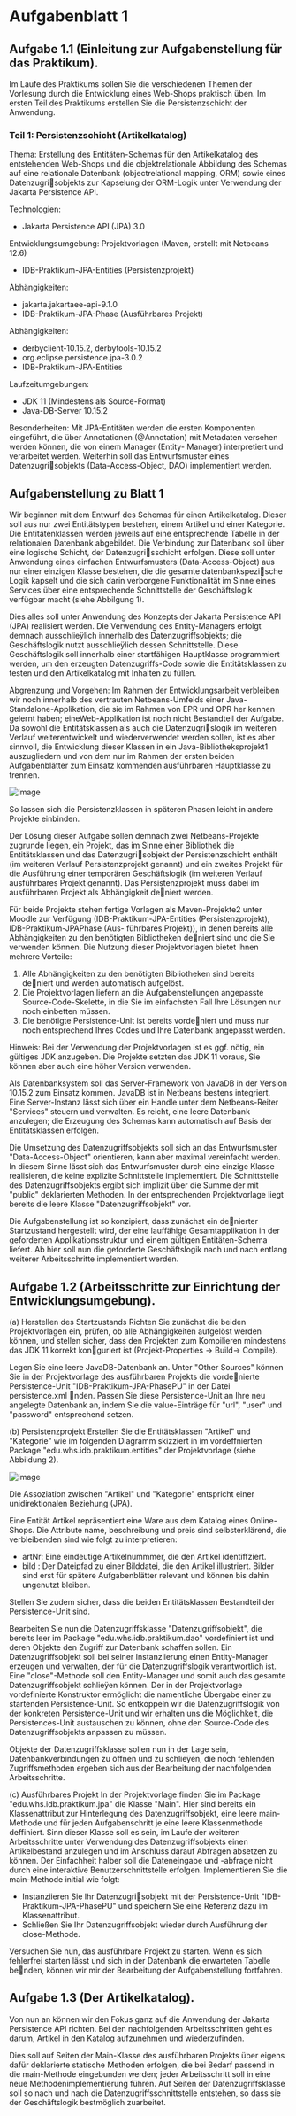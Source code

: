 # Aufgabenblatt 1

## Aufgabe 1.1 (Einleitung zur Aufgabenstellung für das Praktikum).
Im Laufe des Praktikums sollen Sie die verschiedenen Themen der Vorlesung durch die Entwicklung eines Web-Shops praktisch üben. Im ersten Teil des Praktikums erstellen
Sie die Persistenzschicht der Anwendung.

### Teil 1: Persistenzschicht (Artikelkatalog)

Thema: Erstellung des Entitäten-Schemas für den Artikelkatalog des entstehenden Web-Shops und die objektrelationale Abbildung des Schemas auf eine relationale Datenbank (objectrelational mapping, ORM) sowie eines Datenzugrisobjekts zur Kapselung der ORM-Logik unter Verwendung der Jakarta Persistence API.

Technologien:
- Jakarta Persistence API (JPA) 3.0

Entwicklungsumgebung:
Projektvorlagen (Maven, erstellt mit Netbeans 12.6)
- IDB-Praktikum-JPA-Entities (Persistenzprojekt)

Abhängigkeiten:
- jakarta.jakartaee-api-9.1.0
- IDB-Praktikum-JPA-Phase (Ausführbares Projekt)

Abhängigkeiten:
- derbyclient-10.15.2, derbytools-10.15.2
- org.eclipse.persistence.jpa-3.0.2
- IDB-Praktikum-JPA-Entities

Laufzeitumgebungen:
- JDK 11 (Mindestens als Source-Format)
- Java-DB-Server 10.15.2

Besonderheiten:
Mit JPA-Entitäten werden die ersten Komponenten eingeführt, die über Annotationen (@Annotation) mit Metadaten versehen werden können, die von einem Manager (Entity-
Manager) interpretiert und verarbeitet werden. Weiterhin soll das Entwurfsmuster eines Datenzugrisobjekts (Data-Access-Object, DAO) implementiert werden.

## Aufgabenstellung zu Blatt 1
Wir beginnen mit dem Entwurf des Schemas für einen Artikelkatalog. Dieser soll aus nur zwei Entitätstypen bestehen, einem Artikel und einer Kategorie. Die  Entitätenklassen werden jeweils auf eine entsprechende Tabelle in der relationalen Datenbank abgebildet. Die Verbindung zur Datenbank soll über eine logische Schicht, der Datenzugrisschicht erfolgen. Diese soll unter Anwendung eines einfachen Entwurfsmusters (Data-Access-Object) aus nur einer einzigen Klasse bestehen, die die gesamte datenbankspezische Logik kapselt und die sich darin verborgene Funktionalität im Sinne eines Services über eine entsprechende Schnittstelle der Geschäftslogik verfügbar macht (siehe Abbilgung 1).

Dies alles soll unter Anwendung des Konzepts der Jakarta Persistence API (JPA) realisiert werden. Die Verwendung des Entity-Managers erfolgt demnach ausschlieÿlich innerhalb des Datenzugriffsobjekts; die Geschäftslogik nutzt ausschlieÿlich dessen Schnittstelle. Diese Geschäftslogik soll innerhalb einer startfähigen Hauptklasse programmiert werden, um den erzeugten Datenzugriffs-Code sowie die Entitätsklassen zu testen und den Artikelkatalog
mit Inhalten zu füllen.

Abgrenzung und Vorgehen:
Im Rahmen der Entwicklungsarbeit verbleiben wir noch innerhalb des vertrauten Netbeans-Umfelds einer Java-Standalone-Applikation, die sie im Rahmen von EPR und OPR her kennen gelernt haben; eineWeb-Applikation ist noch nicht Bestandteil der Aufgabe. Da sowohl die Entitätsklassen als auch die Datenzugrislogik im weiteren Verlauf weiterentwickelt und wiederverwendet werden sollen, ist es aber sinnvoll, die Entwicklung dieser Klassen in ein Java-Bibliotheksprojekt1 auszugliedern und von dem nur im Rahmen der ersten beiden Aufgabenblätter zum Einsatz kommenden ausführbaren Hauptklasse zu trennen.

![image](https://user-images.githubusercontent.com/63674539/192640178-2b4d0609-b195-472a-851b-70cc278f68e9.png)

So lassen sich die Persistenzklassen in späteren Phasen leicht in andere Projekte einbinden.

Der Lösung dieser Aufgabe sollen demnach zwei Netbeans-Projekte zugrunde liegen, ein Projekt, das im Sinne einer Bibliothek die Entitätsklassen und das Datenzugrisobjekt der Persistenzschicht enthält (im weiteren Verlauf Persistenzprojekt genannt) und ein zweites Projekt für die Ausführung einer temporären Geschäftslogik (im weiteren Verlauf ausführbares Projekt genannt). Das Persistenzprojekt muss dabei im ausführbaren Projekt als Abhängigkeit deniert werden.

Für beide Projekte stehen fertige Vorlagen als Maven-Projekte2 unter Moodle zur Verfügung (IDB-Praktikum-JPA-Entities (Persistenzprojekt), IDB-Praktikum-JPAPhase (Aus-
führbares Projekt)), in denen bereits alle Abhängigkeiten zu den benötigten Bibliotheken deniert sind und die Sie verwenden können. Die Nutzung dieser Projektvorlagen bietet Ihnen mehrere Vorteile:

1. Alle Abhängigkeiten zu den benötigten Bibliotheken sind bereits deniert und werden automatisch aufgelöst.
2. Die Projektvorlagen liefern an die Aufgabenstellungen angepasste Source-Code-Skelette, in die Sie im einfachsten Fall Ihre Lösungen nur noch einbetten müssen.
3. Die benötigte Persistence-Unit ist bereits vordeniert und muss nur noch entsprechend Ihres Codes und Ihre Datenbank angepasst werden.

Hinweis: Bei der Verwendung der Projektvorlagen ist es ggf. nötig, ein gültiges JDK anzugeben. Die Projekte setzten das JDK 11 voraus, Sie können aber auch eine höher Version verwenden.

Als Datenbanksystem soll das Server-Framework von JavaDB in der Version 10.15.2 zum Einsatz kommen. JavaDB ist in Netbeans bestens integriert. Eine Server-Instanz lässt sich über ein Handle unter dem Netbeans-Reiter "Services" steuern und verwalten. Es reicht, eine leere Datenbank anzulegen; die Erzeugung des Schemas kann automatisch auf Basis der Entitätsklassen erfolgen.

Die Umsetzung des Datenzugriffsobjekts soll sich an das Entwurfsmuster "Data-Access-Object" orientieren, kann aber maximal vereinfacht werden. In diesem Sinne lässt sich das Entwurfsmuster durch eine einzige Klasse realisieren, die keine explizite Schnittstelle implementiert. Die Schnittstelle des Datenzugriffsobjekts ergibt sich implizit über die Summe der mit "public" deklarierten Methoden. In der entsprechenden Projektvorlage liegt bereits die leere Klasse "Datenzugriffsobjekt" vor.

Die Aufgabenstellung ist so konzipiert, dass zunächst ein denierter Startzustand hergestellt wird, der eine lauffähige Gesamtapplikation in der geforderten Applikationsstruktur und einem gültigen Entitäten-Schema liefert. Ab hier soll nun die geforderte Geschäftslogik nach und nach entlang weiterer Arbeitsschritte implementiert werden.

## Aufgabe 1.2 (Arbeitsschritte zur Einrichtung der Entwicklungsumgebung).
(a) Herstellen des Startzustands Richten Sie zunächst die beiden Projektvorlagen ein, prüfen, ob alle Abhängigkeiten aufgelöst werden können, und stellen sicher, dass den Projekten zum Kompilieren mindestens das JDK 11 korrekt konguriert ist (Projekt-Properties → Build→ Compile).

Legen Sie eine leere JavaDB-Datenbank an. Unter "Other Sources" können Sie in der Projektvorlage des ausführbaren Projekts die vordenierte Persistence-Unit "IDB-Praktikum-JPA-PhasePU" in der Datei persistence.xml nden. Passen Sie diese Persistence-Unit an Ihre neu angelegte Datenbank an, indem Sie die value-Einträge für "url", "user" und "password" entsprechend setzen.

(b) Persistenzprojekt Erstellen Sie die Entitätsklassen "Artikel" und "Kategorie" wie im folgenden Diagramm skizziert in im vordeffnierten Package "edu.whs.idb.praktikum.entities" der Projektvorlage (siehe Abbildung 2).

![image](https://user-images.githubusercontent.com/63674539/192640862-7918422e-792e-42db-8f34-e19c175f04dc.png)

Die Assoziation zwischen "Artikel" und "Kategorie" entspricht einer unidirektionalen Beziehung (JPA).

Eine Entität Artikel repräsentiert eine Ware aus dem Katalog eines Online-Shops. Die Attribute name, beschreibung und preis sind selbsterklärend, die verbleibenden
sind wie folgt zu interpretieren:

- artNr: Eine eindeutige Artikelnummmer, die den Artikel identiffziert.
- bild : Der Dateipfad zu einer Bilddatei, die den Artikel illustriert. Bilder sind erst für spätere Aufgabenblätter relevant und können bis dahin ungenutzt bleiben.

Stellen Sie zudem sicher, dass die beiden Entitätsklassen Bestandteil der Persistence-Unit sind.

Bearbeiten Sie nun die Datenzugriffsklasse "Datenzugriffsobjekt", die bereits leer im Package "edu.whs.idb.praktikum.dao" vordefiniert ist und deren Objekte den Zugriff zur Datenbank schaffen sollen. Ein Datenzugriffsobjekt soll bei seiner Instanziierung einen Entity-Manager erzeugen und verwalten, der für die Datenzugriffslogik verantwortlich ist. Eine "close"-Methode soll den Entity-Manager und somit auch das gesamte Datenzugriffsobjekt schlieÿen können. Der in der Projektvorlage vordefinierte Konstruktor ermöglicht die namentliche Übergabe einer zu startenden Persistence-Unit. So entkoppeln wir die Datenzugriffslogik von der konkreten Persistence-Unit und wir erhalten uns die Möglichkeit, die Persistences-Unit austauschen zu können, ohne den Source-Code des Datenzugriffsobjekts anpassen zu müssen.

Objekte der Datenzugriffsklasse sollen nun in der Lage sein, Datenbankverbindungen zu öffnen und zu schlieÿen, die noch fehlenden Zugriffsmethoden ergeben sich aus der
Bearbeitung der nachfolgenden Arbeitsschritte.

(c) Ausführbares Projekt In der Projektvorlage finden Sie im Package "edu.whs.idb.praktikum.jpa" die Klasse "Main". Hier sind bereits ein Klassenattribut zur Hinterlegung des Datenzugriffsobjekt, eine leere main-Methode und für jeden Aufgabenschritt je eine leere Klassenmethode deffiniert. Sinn dieser Klasse soll es sein, im Laufe der weiteren Arbeitsschritte unter Verwendung des Datenzugriffsobjekts einen Artikelbestand anzulegen und im Anschluss darauf Abfragen absetzen zu können. Der Einfachheit halber soll die Dateneingabe und -abfrage nicht durch eine interaktive Benutzerschnittstelle erfolgen. Implementieren Sie die main-Methode initial wie folgt:
- Instanziieren Sie Ihr Datenzugrisobjekt mit der Persistence-Unit "IDB-Praktikum-JPA-PhasePU" und speichern Sie eine Referenz dazu im Klassenattribut.
- Schließen Sie Ihr Datenzugriffsobjekt wieder durch Ausführung der close-Methode.

Versuchen Sie nun, das ausführbare Projekt zu starten. Wenn es sich fehlerfrei starten lässt und sich in der Datenbank die erwarteten Tabelle benden, können wir mir der Bearbeitung der Aufgabenstellung fortfahren.

## Aufgabe 1.3 (Der Artikelkatalog).
Von nun an können wir den Fokus ganz auf die Anwendung der Jakarta Persistence API richten. Bei den nachfolgenden Arbeitsschritten geht es darum, Artikel in den Katalog aufzunehmen und wiederzufinden.

Dies soll auf Seiten der Main-Klasse des ausführbaren Projekts über eigens dafür deklarierte statische Methoden erfolgen, die bei Bedarf passend in die main-Methode eingebunden werden; jeder Arbeitsschritt soll in eine neue Methodenimplementierung führen. Auf Seiten der Datenzugriffsklasse soll so nach und nach die  Datenzugriffsschnittstelle entstehen, so dass sie der Geschäftslogik bestmöglich zuarbeitet.





